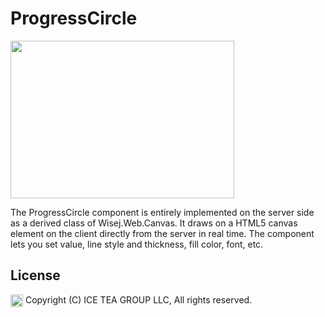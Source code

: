 ProgressCircle
====

<img src="https://raw.githubusercontent.com/iceteagroup/wisej-extensions/master/Support/Images/ProgressCircle.png" width="358" height="252">

The ProgressCircle component is entirely implemented on the server side as a derived class of Wisej.Web.Canvas. It draws on a HTML5 canvas element on the client directly from the server in real time. The component lets you set value, line style and thickness, fill color, font, etc.

License
-------
<img src="http://iceteagroup.com/wp-content/uploads/2017/01/Square-64x64-trasp.png" height="20" align="top"> Copyright (C) ICE TEA GROUP LLC, All rights reserved.
